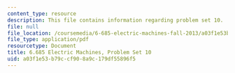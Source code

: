 ```yaml
---
content_type: resource
description: This file contains information regarding problem set 10.
file: null
file_location: /coursemedia/6-685-electric-machines-fall-2013/a03f1e53b79ccf908a9c179df55896f5_MIT6_685F13_ps10.pdf
file_type: application/pdf
resourcetype: Document
title: 6.685 Electric Machines, Problem Set 10
uid: a03f1e53-b79c-cf90-8a9c-179df55896f5
---
```

